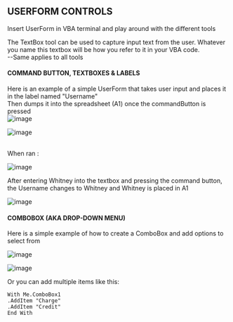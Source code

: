 ## USERFORM CONTROLS

Insert UserForm in VBA terminal and play around with the different tools
</br>

The TextBox tool can be used to capture input text from the user. 
Whatever you name this textbox will be how you refer to it in your VBA code. </br>
--Same applies to all tools </br>

#### COMMAND BUTTON, TEXTBOXES & LABELS
Here is an example of a simple UserForm that takes user input and places it in the label named "Username" </br>
Then dumps it into the spreadsheet (A1) once the commandButton is pressed </br>
![image](https://user-images.githubusercontent.com/48422525/153493513-bc75dfbd-480c-4128-b342-5cedb71e2201.png)



![image](https://user-images.githubusercontent.com/48422525/153492039-4e58a3ad-2055-4996-901b-8d80e3a38f2e.png)

</br>
When ran :

![image](https://user-images.githubusercontent.com/48422525/153493756-1be11739-9c26-4c1e-aa6b-fa7c88c5767e.png)

After entering Whitney into the textbox and pressing the command button, the Username changes to Whitney and Whitney is placed in A1

![image](https://user-images.githubusercontent.com/48422525/153494155-554ed34c-8cdc-445d-a73a-b040f1be2e70.png)

#### COMBOBOX (AKA DROP-DOWN MENU)
Here is a simple example of how to create a ComboBox and add options to select from  

![image](https://user-images.githubusercontent.com/48422525/153494848-a2706373-bd04-4c35-8381-0b2ffb930eab.png)


![image](https://user-images.githubusercontent.com/48422525/153490706-ad7d7956-7eae-4825-b1f5-4713e9df241e.png)
 
 Or you can add multiple items like this: 
 ~~~
With Me.ComboBox1
.AddItem "Charge"
.AddItem "Credit"
End With
~~~
